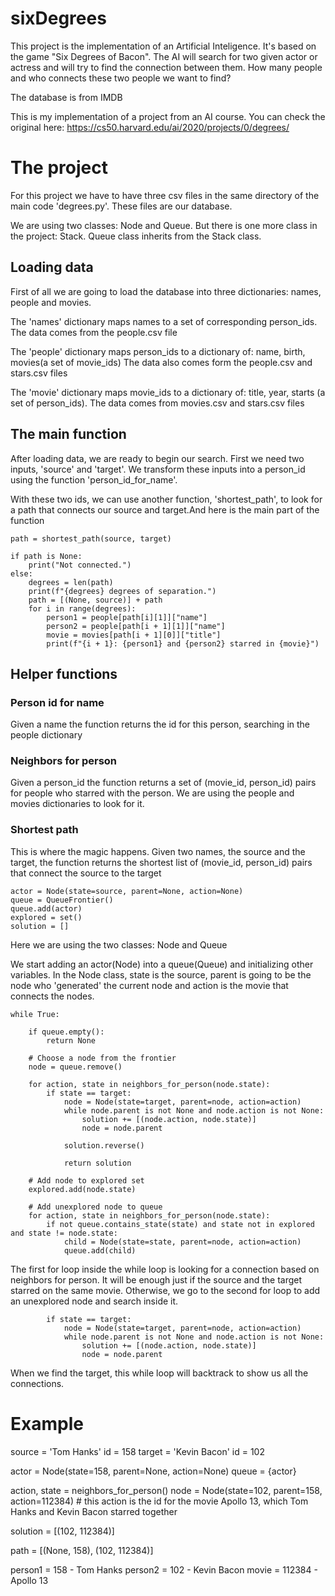 # sixDegrees
This project is the implementation of an Artificial Inteligence. It's based on the game "Six Degrees of Bacon". The AI will search for two given actor or actress and will try to find the connection between them. How many people and who connects these two people we want to find?

The database is from IMDB

This is my implementation of a project from an AI course. You can check the original here: https://cs50.harvard.edu/ai/2020/projects/0/degrees/

# The project
For this project we have to have three csv files in the same directory of the main code 'degrees.py'. These files are our database.

We are using two classes: Node and Queue. But there is one more class in the project: Stack. Queue class inherits from the Stack class.

## Loading data
First of all we are going to load the database into three dictionaries: names, people and movies.

The 'names' dictionary maps names to a set of corresponding person_ids. The data comes from the people.csv file

The 'people' dictionary maps person_ids to a dictionary of: name, birth, movies(a set of movie_ids) The data also comes form the people.csv and stars.csv files

The 'movie' dictionary maps movie_ids to a dictionary of: title, year, starts (a set of person_ids). The data comes from movies.csv and stars.csv files

## The main function
After loading data, we are ready to begin our search. First we need two inputs, 'source' and 'target'. We transform these inputs into a person_id using the function 'person_id_for_name'. 

With these two ids, we can use another function, 'shortest_path', to look for a path that connects our source and target.And here is the main part of the function

    path = shortest_path(source, target)
    
    if path is None:
        print("Not connected.")
    else:
        degrees = len(path)
        print(f"{degrees} degrees of separation.")
        path = [(None, source)] + path
        for i in range(degrees):
            person1 = people[path[i][1]]["name"]
            person2 = people[path[i + 1][1]]["name"]
            movie = movies[path[i + 1][0]]["title"]
            print(f"{i + 1}: {person1} and {person2} starred in {movie}")
            
## Helper functions

### Person id for name
Given a name the function returns the id for this person, searching in the people dictionary

### Neighbors for person
Given a person_id the function returns a set of (movie_id, person_id) pairs for people who starred with the person. We are using the people and movies dictionaries to look for it.

### Shortest path
This is where the magic happens. Given two names, the source and the target, the function returns the shortest list of (movie_id, person_id) pairs that connect the source to the target

    actor = Node(state=source, parent=None, action=None)
    queue = QueueFrontier()
    queue.add(actor)
    explored = set()
    solution = []

Here we are using the two classes: Node and Queue

We start adding an actor(Node) into a queue(Queue) and initializing other variables. In the Node class, state is the source, parent is going to be the node who 'generated' the current node and action is the movie that connects the nodes.

    while True:

        if queue.empty():
            return None

        # Choose a node from the frontier
        node = queue.remove()

        for action, state in neighbors_for_person(node.state):
            if state == target:
                node = Node(state=target, parent=node, action=action)
                while node.parent is not None and node.action is not None:
                    solution += [(node.action, node.state)]
                    node = node.parent

                solution.reverse()

                return solution

        # Add node to explored set
        explored.add(node.state)

        # Add unexplored node to queue
        for action, state in neighbors_for_person(node.state):
            if not queue.contains_state(state) and state not in explored and state != node.state:
                child = Node(state=state, parent=node, action=action)
                queue.add(child)
           
The first for loop inside the while loop is looking for a connection based on neighbors for person. It will be enough just if the source and the target starred on the same movie. Otherwise, we go to the second for loop to add an unexplored node and search inside it.

            if state == target:
                node = Node(state=target, parent=node, action=action)
                while node.parent is not None and node.action is not None:
                    solution += [(node.action, node.state)]
                    node = node.parent

When we find the target, this while loop will backtrack to show us all the connections.

# Example
source = 'Tom Hanks' id = 158
target = 'Kevin Bacon' id = 102

actor = Node(state=158, parent=None, action=None)
queue = {actor}

action, state = neighbors_for_person()
node = Node(state=102, parent=158, action=112384) # this action is the id for the movie Apollo 13, which Tom Hanks and Kevin Bacon starred together

solution = [(102, 112384)]

path = [(None, 158), (102, 112384)]

person1 = 158 - Tom Hanks
person2 = 102 - Kevin Bacon
movie = 112384 - Apollo 13
